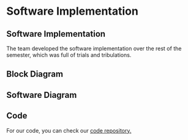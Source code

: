 # Software Implementation

## Software Implementation

The team developed the software implementation over the rest of the semester, which was full of trials and tribulations. 

## Block Diagram

## Software Diagram

## Code

For our code, you can check our [code repository. ](https://github.com/Team207-S2024/coderepo)
